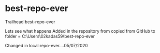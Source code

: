 # best-repo-ever
Trailhead best-repo-ever

Lets see what happens
Added in the repository from copied from GitHub to folder = C:\Users\02kadas59\best-repo-ever

Changed in local repo-ever....05/07/2020

